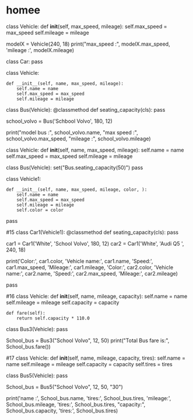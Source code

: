 # homee
class Vehicle:
    def __init__(self, max_speed, mileage):
        self.max_speed = max_speed
        self.mileage = mileage


modelX = Vehicle(240, 18)
print("max_speed :", modelX.max_speed, 'mileage :', modelX.mileage)


class Car:
    pass


class Vehicle:

    def __init__(self, name, max_speed, mileage):
        self.name = name
        self.max_speed = max_speed
        self.mileage = mileage


class Bus(Vehicle):
    @classmethod
    def seating_capacity(cls):
        pass


school_volvo = Bus('Schbool Volvo', 180, 12)

print("model bus :", school_volvo.name, "max speed :", school_volvo.max_speed, "mileage :", school_volvo.mileage)


class Vehicle:
    def __init__(self, name, max_speed, mileage):
        self.name = name
        self.max_speed = max_speed
        self.mileage = mileage


class Bus(Vehicle):
    set("Bus.seating_capacity(50)")
    pass


class Vehicle1:

    def __init__(self, name, max_speed, mileage, color, ):
        self.name = name
        self.max_speed = max_speed
        self.mileage = mileage
        self.color = color


pass

#15
class Car1(Vehicle1):
    @classmethod
    def seating_capacity(cls):
        pass

car1 = Car1('White', 'School Volvo', 180, 12)
car2 = Car1('White', 'Audi Q5 ', 240, 18)

print('Color:', car1.color, 'Vehicle name:', car1.name, 'Speed:', car1.max_speed, 'Mileage:', car1.mileage, 'Color:',
      car2.color, 'Vehicle name:', car2.name,
      'Speed:', car2.max_speed,
      'Mileage:', car2.mileage)

pass

#16
class Vehicle:
    def __init__(self, name, mileage, capacity):
        self.name = name
        self.mileage = mileage
        self.capacity = capacity

    def fare(self):
        return self.capacity * 110.0

class Bus3(Vehicle):
    pass

School_bus = Bus3("School Volvo", 12, 50)
print("Total Bus fare is:", School_bus.fare())

#17
class Vehicle:
    def __init__(self, name, mileage, capacity, tires):
        self.name = name
        self.mileage = mileage
        self.capacity = capacity
        self.tires = tires


class Bus5(Vehicle):
    pass


School_bus = Bus5("School Volvo", 12, 50, "30")


print('name :', School_bus.name, 'tires:', School_bus.tires, 'mileage:', School_bus.mileage, 'tires:', School_bus.tires,
      "capacity:", School_bus.capacity, 'tires:', School_bus.tires)

